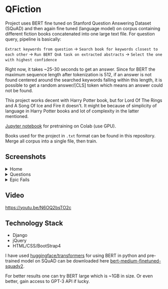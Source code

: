 # QFiction
Project uses BERT fine tuned on Stanford Question Answering Dataset (SQuAD) and then again fine tuned (language model) on corpus containing different fiction books concatenated into one large text file.
For question query, pipeline is basically:

`Extract keywords from question` -> `Search book for keywords closest to each other` -> `Run BERT QnA task on extracted abstracts` -> `Select the one with highest confidence`

Right now, it takes ~25-30 seconds to get an answer. Since for BERT the maximum sequence length after tokenization is 512, if an answer is not found centered around the searched keywords falling within this length, it is possible to get a random answer/[CLS] token which means an answer could not be found. 

This project works decent with Harry Potter book, but for Lord Of The Rings and A Song Of Ice and Fire it doesn't. It might be because of simplicity of language in Harry Potter books and lot of complexity in the latter mentioned. 


<a href="https://colab.research.google.com/drive/12guTis2B1Xu8plxZGzgwe10AU24xHmde?usp=sharing">Jupyter notebook</a> for pretraining on Colab (use GPU).

Books used for the project in `.txt` format can be found in this repository. Merge all corpus into a single file, then train.

## Screenshots

<details><summary>Home</summary>
<p>
<img src="https://github.com/shubhamdhingra38/QFiction/blob/master/screenshots/Screenshot%202020-09-23%20at%207.06.40%20AM.png"></img>
<img src="https://github.com/shubhamdhingra38/QFiction/blob/master/screenshots/Screenshot%202020-09-23%20at%207.06.59%20AM.png"></img>
<img src="https://github.com/shubhamdhingra38/QFiction/blob/master/screenshots/Screenshot%202020-09-23%20at%207.07.21%20AM.png"></img>
</p>
</details>


<details><summary>Questions</summary>
<p>
<img src="https://github.com/shubhamdhingra38/QFiction/blob/master/screenshots/Screenshot%202020-09-23%20at%206.35.05%20AM.png"></img>
<img src="https://github.com/shubhamdhingra38/QFiction/blob/master/screenshots/Screenshot%202020-09-23%20at%206.35.34%20AM.png"></img>
<img src="https://github.com/shubhamdhingra38/QFiction/blob/master/screenshots/Screenshot%202020-09-23%20at%206.36.23%20AM.png"></img>
<img src="https://github.com/shubhamdhingra38/QFiction/blob/master/screenshots/Screenshot%202020-09-23%20at%206.38.15%20AM.png"></img>
<img src="https://github.com/shubhamdhingra38/QFiction/blob/master/screenshots/Screenshot%202020-09-23%20at%206.38.37%20AM.png"></img>
</p>
</details>

<details><summary>Epic Fails</summary>
<p>Wouldn't have disagreed if I asked this about the Starks</p>
<img src="https://github.com/shubhamdhingra38/QFiction/blob/master/screenshots/Screenshot%202020-09-23%20at%207.00.34%20AM.png"></img>
<p>What a plot twist!</p>
<img src="https://github.com/shubhamdhingra38/QFiction/blob/master/screenshots/Screenshot%202020-09-23%20at%207.01.11%20AM.png"></img>
<img src="https://github.com/shubhamdhingra38/QFiction/blob/master/screenshots/Screenshot%202020-09-23%20at%206.59.30%20AM.png"></img>
<p>Cunning indeed!</p>
<img src="https://github.com/shubhamdhingra38/QFiction/blob/master/screenshots/Screenshot%202020-09-23%20at%207.02.02%20AM.png"></img>
</p>
</details>

## Video
https://youtu.be/N6OQ2bsTO2c


## Technology Stack
* Django
* jQuery
* HTML/CSS/BootStrap4

I have used <a href="https://github.com/huggingface/transformers/">huggingface/transformers</a> for using BERT in python and pre-trained model on SQuAD can be downloaded here <a href="https://huggingface.co/mrm8488/bert-medium-finetuned-squadv2">bert-medium-finetuned-squadv2</a>.

For better results one can try BERT large which is ~1GB in size. Or even better, gain access to GPT-3 API if lucky.

